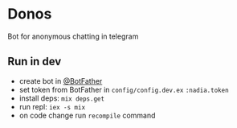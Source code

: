 # Donos

Bot for anonymous chatting in telegram

## Run in dev
- create bot in [@BotFather](t.me/botfather)
- set token from BotFather in `config/config.dev.ex` `:nadia.token`
- install deps: `mix deps.get`
- run repl: `iex -s mix`
- on code change run `recompile` command
